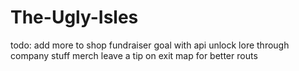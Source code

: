 # The-Ugly-Isles
todo:
add more to shop
fundraiser goal with api
unlock lore through company stuff
merch
leave a tip on exit
map for better routs